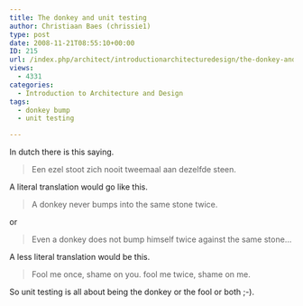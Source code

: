 ```yaml
---
title: The donkey and unit testing
author: Christiaan Baes (chrissie1)
type: post
date: 2008-11-21T08:55:10+00:00
ID: 215
url: /index.php/architect/introductionarchitecturedesign/the-donkey-and-unit-testing/
views:
  - 4331
categories:
  - Introduction to Architecture and Design
tags:
  - donkey bump
  - unit testing

---
```

In dutch there is this saying.

> Een ezel stoot zich nooit tweemaal aan dezelfde steen.

A literal translation would go like this.

> A donkey never bumps into the same stone twice.

or

> Even a donkey does not bump himself twice against the same stone&#8230; 

A less literal translation would be this.

> Fool me once, shame on you. fool me twice, shame on me.

So unit testing is all about being the donkey or the fool or both ;-).